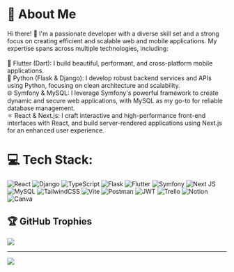 # 💫 About Me
Hi there! 👋 I'm a passionate developer with a diverse skill set and a strong focus on creating efficient and scalable web and mobile applications. My expertise spans across multiple technologies, including:<br><br>📱 Flutter (Dart): I build beautiful, performant, and cross-platform mobile applications.<br>🐍 Python (Flask & Django): I develop robust backend services and APIs using Python, focusing on clean architecture and scalability.<br>🌐 Symfony & MySQL: I leverage Symfony's powerful framework to create dynamic and secure web applications, with MySQL as my go-to for reliable database management.<br>⚛️ React & Next.js: I craft interactive and high-performance front-end interfaces with React, and build server-rendered applications using Next.js for an enhanced user experience.


# 💻 Tech Stack:
![React](https://img.shields.io/badge/react-%2320232a.svg?style=for-the-badge&logo=react&logoColor=%2361DAFB) ![Django](https://img.shields.io/badge/django-%23092E20.svg?style=for-the-badge&logo=django&logoColor=white) ![TypeScript](https://img.shields.io/badge/typescript-%23007ACC.svg?style=for-the-badge&logo=typescript&logoColor=white) ![Flask](https://img.shields.io/badge/flask-%23000.svg?style=for-the-badge&logo=flask&logoColor=white) ![Flutter](https://img.shields.io/badge/Flutter-%2302569B.svg?style=for-the-badge&logo=Flutter&logoColor=white) ![Symfony](https://img.shields.io/badge/symfony-%23000000.svg?style=for-the-badge&logo=symfony&logoColor=white) ![Next JS](https://img.shields.io/badge/Next-black?style=for-the-badge&logo=next.js&logoColor=white) ![MySQL](https://img.shields.io/badge/mysql-4479A1.svg?style=for-the-badge&logo=mysql&logoColor=white)  ![TailwindCSS](https://img.shields.io/badge/tailwindcss-%2338B2AC.svg?style=for-the-badge&logo=tailwind-css&logoColor=white) ![Vite](https://img.shields.io/badge/vite-%23646CFF.svg?style=for-the-badge&logo=vite&logoColor=white) ![Postman](https://img.shields.io/badge/Postman-FF6C37?style=for-the-badge&logo=postman&logoColor=white) ![JWT](https://img.shields.io/badge/JWT-black?style=for-the-badge&logo=JSON%20web%20tokens) ![Trello](https://img.shields.io/badge/Trello-%23026AA7.svg?style=for-the-badge&logo=Trello&logoColor=white) ![Notion](https://img.shields.io/badge/Notion-%23000000.svg?style=for-the-badge&logo=notion&logoColor=white) ![Canva](https://img.shields.io/badge/Canva-%2300C4CC.svg?style=for-the-badge&logo=Canva&logoColor=white)

## 🏆 GitHub Trophies
![](https://github-profile-trophy.vercel.app/?username=medericc&theme=radical&no-frame=false&no-bg=true&margin-w=4)

---
[![](https://visitcount.itsvg.in/api?id=medericc&icon=0&color=0)](https://visitcount.itsvg.in)

<!-- Proudly created with GPRM ( https://gprm.itsvg.in ) -->
